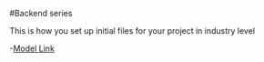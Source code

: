 #Backend series

This is how you set up initial files for your project in industry level

-[Model Link](https://app.eraser.io/workspace/YtPqZ1VogxGy1jzIDkzj?origin=share)